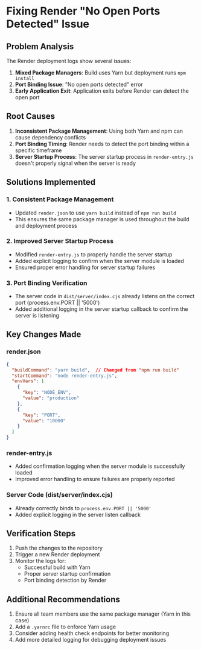 # Fixing Render "No Open Ports Detected" Issue

## Problem Analysis

The Render deployment logs show several issues:

1. **Mixed Package Managers**: Build uses Yarn but deployment runs `npm install`
2. **Port Binding Issue**: "No open ports detected" error
3. **Early Application Exit**: Application exits before Render can detect the open port

## Root Causes

1. **Inconsistent Package Management**: Using both Yarn and npm can cause dependency conflicts
2. **Port Binding Timing**: Render needs to detect the port binding within a specific timeframe
3. **Server Startup Process**: The server startup process in `render-entry.js` doesn't properly signal when the server is ready

## Solutions Implemented

### 1. Consistent Package Management
- Updated `render.json` to use `yarn build` instead of `npm run build`
- This ensures the same package manager is used throughout the build and deployment process

### 2. Improved Server Startup Process
- Modified `render-entry.js` to properly handle the server startup
- Added explicit logging to confirm when the server module is loaded
- Ensured proper error handling for server startup failures

### 3. Port Binding Verification
- The server code in `dist/server/index.cjs` already listens on the correct port (process.env.PORT || '5000')
- Added additional logging in the server startup callback to confirm the server is listening

## Key Changes Made

### render.json
```json
{
  "buildCommand": "yarn build",  // Changed from "npm run build"
  "startCommand": "node render-entry.js",
  "envVars": [
    {
      "key": "NODE_ENV",
      "value": "production"
    },
    {
      "key": "PORT",
      "value": "10000"
    }
  ]
}
```

### render-entry.js
- Added confirmation logging when the server module is successfully loaded
- Improved error handling to ensure failures are properly reported

### Server Code (dist/server/index.cjs)
- Already correctly binds to `process.env.PORT || '5000'`
- Added explicit logging in the server listen callback

## Verification Steps

1. Push the changes to the repository
2. Trigger a new Render deployment
3. Monitor the logs for:
   - Successful build with Yarn
   - Proper server startup confirmation
   - Port binding detection by Render

## Additional Recommendations

1. Ensure all team members use the same package manager (Yarn in this case)
2. Add a `.yarnrc` file to enforce Yarn usage
3. Consider adding health check endpoints for better monitoring
4. Add more detailed logging for debugging deployment issues